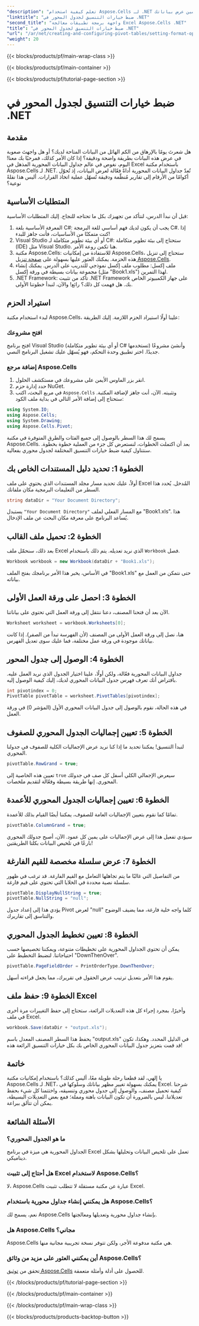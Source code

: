 ```yaml
---
"description": "تعلم كيفية استخدام Aspose.Cells لـ .NET لتنسيق جداول البيانات المحورية بسهولة. استكشف تقنيات خطوة بخطوة لتحسين عرض بياناتك."
"linktitle": "ضبط خيارات التنسيق لجدول المحور في .NET"
"second_title": "واجهة برمجة تطبيقات معالجة Excel Aspose.Cells .NET"
"title": "ضبط خيارات التنسيق لجدول المحور في .NET"
"url": "/ar/net/creating-and-configuring-pivot-tables/setting-format-options/"
"weight": 20
---
```


{{< blocks/products/pf/main-wrap-class >}}

{{< blocks/products/pf/main-container >}}

{{< blocks/products/pf/tutorial-page-section >}}

# ضبط خيارات التنسيق لجدول المحور في .NET

## مقدمة
هل شعرتَ يومًا بالإرهاق من الكم الهائل من البيانات المتاحة لديك؟ أو هل واجهتَ صعوبة في عرض هذه البيانات بطريقة واضحة ودقيقة؟ إذا كان الأمر كذلك، فمرحبًا بك معنا! اليوم، نغوص في عالم جداول البيانات المحورية المذهل في Excel باستخدام مكتبة Aspose.Cells لـ .NET. تُعدّ جداول البيانات المحورية أداةً فعّالة لعرض البيانات، إذ تُحوّل أكوامًا من الأرقام إلى تقارير مُنظّمة ودقيقة تُسهّل عملية اتخاذ القرارات. أليس هذا نقلةً نوعية؟
## المتطلبات الأساسية
قبل أن نبدأ الدرس، لنتأكد من تجهيزك بكل ما تحتاجه للنجاح. إليك المتطلبات الأساسية:
1. المعرفة الأساسية بلغة C#: يجب أن يكون لديك فهم أساسي للغة البرمجة C#. إذا كنت متمكنًا من الأساسيات، فأنت جاهز للبدء!
2. Visual Studio أو أي بيئة تطوير متكاملة لـ C#: ستحتاج إلى بيئة تطوير متكاملة (IDE) مثل Visual Studio. هنا تكمن روعة الأمر. 
3. مكتبة Aspose.Cells: للاستفادة من إمكانيات Aspose.Cells، ستحتاج إلى تنزيل هذه الحزمة. يمكنك العثور عليها بسهولة على [صفحة تنزيل Aspose.Cells](https://releases.aspose.com/cells/net/).
4. ملف إكسل: مطلوب ملف إكسل نموذجي للتدريب على الدرس. يمكنك إنشاء مجموعة بيانات بسيطة في ورقة إكسل (مثل "Book1.xls") لهذا التمرين.
5. .NET Framework: تأكد من تثبيت .NET Framework على جهاز الكمبيوتر الخاص بك.
هل فهمت كل ذلك؟ رائع! والآن، لنبدأ خطوتنا الأولى.
## استيراد الحزم
لبدء استخدام مكتبة Aspose.Cells، علينا أولًا استيراد الحزم اللازمة. إليك الطريقة:
### افتح مشروعك
افتح برنامج Visual Studio (أو أي بيئة تطوير متكاملة C# تستخدمها) وأنشئ مشروعًا جديدًا. اختر تطبيق وحدة التحكم، فهو يُسهّل عليك تشغيل البرنامج النصي.
### إضافة مرجع Aspose.Cells
1. انقر بزر الماوس الأيمن على مشروعك في مستكشف الحلول.
2. حدد إدارة حزم NuGet.
3. في مربع البحث، اكتب `Aspose.Cells` وتثبيته.
الآن، أنت جاهز لإضافة المكتبة. ستحتاج إلى إضافة الأمر التالي في بداية ملف الكود:
```csharp
using System.IO;
using Aspose.Cells;
using System.Drawing;
using Aspose.Cells.Pivot;
```
يسمح لك هذا السطر بالوصول إلى جميع الفئات والطرق المتوفرة في مكتبة Aspose.Cells.
بعد أن اكتملت الخطوات، لنستعرض كل جزء من العملية خطوة بخطوة. سنتناول كيفية ضبط خيارات التنسيق المختلفة لجدول محوري بفعالية.
## الخطوة 1: تحديد دليل المستندات الخاص بك
أولاً، عليك تحديد مسار مجلد المستندات الذي يحتوي على ملف Excel المُدخل. يُحدد هذا السطر من التعليمات البرمجية مكان ملفاتك.
```csharp
string dataDir = "Your Document Directory";
```
يستبدل `"Your Document Directory"` مع المسار الفعلي لملف "Book1.xls". هذا يُساعد البرنامج على معرفة مكان البحث عن ملف الإدخال.
## الخطوة 2: تحميل ملف القالب
بعد ذلك، سنحمّل ملف Excel الذي نريد تعديله. يتم ذلك باستخدام `Workbook` فصل.
```csharp
Workbook workbook = new Workbook(dataDir + "Book1.xls");
```
في الأساس، يخبر هذا الأمر برنامجك بفتح الملف "Book1.xls" حتى نتمكن من العمل مع بياناته.
## الخطوة 3: احصل على ورقة العمل الأولى
الآن بعد أن فتحنا المصنف، دعنا ننتقل إلى ورقة العمل التي تحتوي على بياناتنا. 
```csharp
Worksheet worksheet = workbook.Worksheets[0];
```
هنا، نصل إلى ورقة العمل الأولى من المصنف (لأن الفهرسة تبدأ من الصفر). إذا كانت بياناتك موجودة في ورقة عمل مختلفة، فما عليك سوى تعديل الفهرس.
## الخطوة 4: الوصول إلى جدول المحور
جداول البيانات المحورية فعّالة، ولكن أولًا، علينا اختيار الجدول الذي نريد العمل عليه. بافتراض أنك تعرف فهرس جدول البيانات المحوري لديك، إليك كيفية الوصول إليه.
```csharp
int pivotindex = 0;
PivotTable pivotTable = worksheet.PivotTables[pivotindex];
```
في هذه الحالة، نقوم بالوصول إلى جدول البيانات المحوري الأول (المؤشر 0) في ورقة العمل. 
## الخطوة 5: تعيين إجماليات الجدول المحوري للصفوف
لنبدأ التنسيق! يمكننا تحديد ما إذا كنا نريد عرض الإجماليات الكلية للصفوف في جدولنا المحوري.
```csharp
pivotTable.RowGrand = true;
```
تعيين هذه الخاصية إلى `true` سيعرض الإجمالي الكلي أسفل كل صف في جدولك المحوري. إنها طريقة بسيطة وفعّالة لتقديم ملخصات.
## الخطوة 6: تعيين إجماليات الجدول المحوري للأعمدة
تمامًا كما نقوم بتعيين الإجماليات العامة للصفوف، يمكننا أيضًا القيام بذلك للأعمدة.
```csharp
pivotTable.ColumnGrand = true;
```
سيؤدي تفعيل هذا إلى عرض الإجماليات على يمين كل عمود. الآن، أصبح جدولك المحوري بارعًا في تلخيص البيانات بكلتا الطريقتين!
## الخطوة 7: عرض سلسلة مخصصة للقيم الفارغة
من التفاصيل التي غالبًا ما يتم تجاهلها التعامل مع القيم الفارغة. قد ترغب في ظهور سلسلة نصية محددة في الخلايا التي تحتوي على قيم فارغة. 
```csharp
pivotTable.DisplayNullString = true;
pivotTable.NullString = "null";
```
يؤدي هذا إلى إعداد جدول Pivot لعرض "null" كلما واجه خلية فارغة، مما يضيف الوضوح والتناسق إلى تقاريرك.
## الخطوة 8: تعيين تخطيط الجدول المحوري
يمكن أن تحتوي الجداول المحورية على تخطيطات متنوعة، ويمكننا تخصيصها حسب احتياجاتنا. لنضبط التخطيط على "DownThenOver".
```csharp
pivotTable.PageFieldOrder = PrintOrderType.DownThenOver;
```
يقوم هذا الأمر بتعديل ترتيب عرض الحقول في تقريرك، مما يجعل قراءته أسهل. 
## الخطوة 9: حفظ ملف Excel
وأخيرًا، بمجرد إجراء كل هذه التعديلات الرائعة، ستحتاج إلى حفظ التغييرات مرة أخرى في ملف Excel. 
```csharp
workbook.Save(dataDir + "output.xls");
```
يحفظ هذا السطر المصنف المعدل باسم "output.xls" في الدليل المحدد. 
وهكذا، تكون قد قمت بتعزيز جدول البيانات المحوري الخاص بك بكل خيارات التنسيق الرائعة هذه!
## خاتمة
يا إلهي، لقد قطعنا رحلة طويلة معًا، أليس كذلك؟ باستخدام إمكانيات مكتبة Aspose.Cells لـ .NET، يمكنك بسهولة تغيير مظهر بياناتك وسلوكها في Excel. شرحنا كيفية تحميل مصنف، والوصول إلى جدول محوري وتنسيقه، واختتمنا كل شيء بحفظ تعديلاتنا. ليس بالضرورة أن تكون البيانات باهتة ومملة؛ فمع بعض التعديلات البسيطة، يمكن أن تتألق ببراعة.
## الأسئلة الشائعة
### ما هو الجدول المحوري؟
الجداول المحورية هي ميزة في برنامج Excel تعمل على تلخيص البيانات وتحليلها بشكل ديناميكي.
### هل أحتاج إلى تثبيت Excel لاستخدام Aspose.Cells؟
لا، Aspose.Cells عبارة عن مكتبة مستقلة لا تتطلب تثبيت Excel.
### هل يمكنني إنشاء جداول محورية باستخدام Aspose.Cells؟
نعم، يسمح لك Aspose.Cells بإنشاء جداول محورية وتعديلها ومعالجتها.
### هل Aspose.Cells مجاني؟
Aspose.Cells هي مكتبة مدفوعة الأجر، ولكن تتوفر نسخة تجريبية مجانية منها.
### أين يمكنني العثور على مزيد من وثائق Aspose.Cells؟
تحقق من [توثيق Aspose.Cells](https://reference.aspose.com/cells/net/) للحصول على أدلة وأمثلة متعمقة.

{{< /blocks/products/pf/tutorial-page-section >}}

{{< /blocks/products/pf/main-container >}}

{{< /blocks/products/pf/main-wrap-class >}}

{{< blocks/products/products-backtop-button >}}